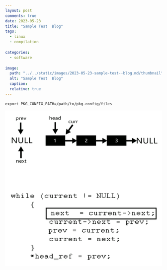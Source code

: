 ```yaml
---
layout: post
comments: true
date: 2023-05-23
title: "Sample Test  Blog" 
tags:
  - linux
  - compilation
 
categories:
  - software

image: 
  path: "../../static/images/2023-05-23-sample-test--blog.md/thumbnail"
  alt: "Sample Test  Blog"
  caption: 
  relative: true
---
```


```text
export PKG_CONFIG_PATH=/path/to/pkg-config/files
```




![](../../static/images/2023-05-23-sample-test--blog.md/RGIF2.gif)

